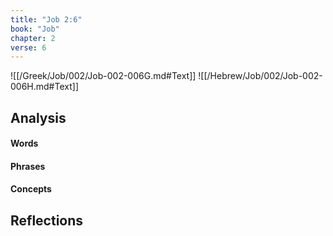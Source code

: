 ```yaml
---
title: "Job 2:6"
book: "Job"
chapter: 2
verse: 6
---
```

![[/Greek/Job/002/Job-002-006G.md#Text]]
![[/Hebrew/Job/002/Job-002-006H.md#Text]]

## Analysis

#### Words

#### Phrases

#### Concepts

## Reflections
